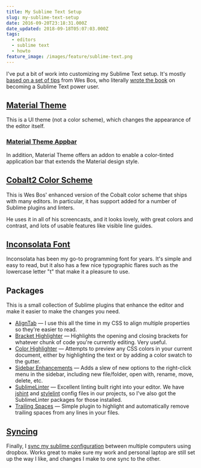 ```yaml
---
title: My Sublime Text Setup
slug: my-sublime-text-setup
date: 2016-09-20T23:18:31.000Z
date_updated: 2018-09-18T05:07:03.000Z
tags:
  - editors
  - sublime text
  - howto
feature_image: /images/feature/sublime-text.png
---
```


I've put a bit of work into customizing my Sublime Text setup. It's mostly [based on a set of tips](http://wesbos.github.io/Sublime-Text-Power-User-Talk/) from Wes Bos, who literally [wrote the book](https://sublimetextbook.com/) on becoming a Sublime Text power user.

## [Material Theme](https://packagecontrol.io/packages/Material%20Theme)

This is a UI theme (not a color scheme), which changes the appearance of the editor itself.

### [Material Theme Appbar](https://packagecontrol.io/packages/Material%20Theme%20-%20Appbar)

In addition, Material Theme offers an addon to enable a color-tinted application bar that extends the Material design style.

## [Cobalt2 Color Scheme](https://packagecontrol.io/packages/Theme%20-%20Cobalt2)

This is Wes Bos' enhanced version of the Cobalt color scheme that ships with many editors. In particular, it has support added for a number of Sublime plugins and linters.

He uses it in all of his screencasts, and it looks lovely, with great colors and contrast, and lots of usable features like visible line guides.

## [Inconsolata Font](http://levien.com/type/myfonts/inconsolata.html)

Inconsolata has been my go-to programming font for years. It's simple and easy to read, but it also has a few nice typographic flares such as the lowercase letter "t" that make it a pleasure to use.

## Packages

This is a small collection of Sublime plugins that enhance the editor and make it easier to make the changes you need.

- [AlignTab](https://packagecontrol.io/packages/AlignTab) — I use this all the time in my CSS to align multiple properties so they're easier to read.
- [Bracket Highlighter](https://packagecontrol.io/packages/BracketHighlighter) — Highlights the opening and closing brackets for whatever chunk of code you're currently editing. Very useful.
- [Color Highlighter](https://packagecontrol.io/packages/Color%20Highlighter) — Attempts to preview any CSS colors in your current document, either by highlighting the text or by adding a color swatch to the gutter.
- [Sidebar Enhancements](https://packagecontrol.io/packages/SideBarEnhancements) — Adds a slew of new options to the right-click menu in the sidebar, including new file/folder, open with, rename, move, delete, etc.
- [SublimeLinter](https://packagecontrol.io/packages/SublimeLinter) — Excellent linting built right into your editor. We have [jshint](https://packagecontrol.io/packages/SublimeLinter-jshint) and [stylelint](https://packagecontrol.io/packages/SublimeLinter-contrib-stylelint) config files in our projects, so I've also got the SublimeLinter packages for those installed.
- [Trailing Spaces](https://packagecontrol.io/packages/TrailingSpaces) — Simple plugin to highlight and automatically remove trailing spaces from any lines in your files.

## [Syncing](https://packagecontrol.io/docs/syncing)

Finally, I [sync my sublime configuration](https://packagecontrol.io/docs/syncing) between multiple computers using dropbox. Works great to make sure my work and personal laptop are still set up the way I like, and changes I make to one sync to the other.
